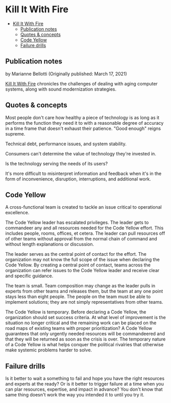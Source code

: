 # Kill It With Fire

- [Kill It With Fire](#kill-it-with-fire)
  - [Publication notes](#publication-notes)
  - [Quotes \& concepts](#quotes--concepts)
  - [Code Yellow](#code-yellow)
  - [Failure drills](#failure-drills)

## Publication notes

by Marianne Bellotti (Originally published: March 17, 2021)

[Kill It With Fire](https://www.amazon.com/Kill-Fire-Manage-Computer-Systems/dp/1718501188/ref=sr_1_1?crid=2JPRFXW8YOMTI&keywords=kill+it+with+fire&qid=1675434977&sprefix=kill+it+with+fire%2Caps%2C86&sr=8-1) chronicles the challenges of dealing with aging computer systems, along with sound modernization strategies.

## Quotes & concepts

Most people don't care how healthy a piece of technology is as long as it performs the function they need it to with a reasonable degree of accuracy in a time frame that doesn't exhaust their patience. "Good enough" reigns supreme.

Technical debt, performance issues, and system stability.

Consumers can't determine the value of technology they're invested in.

Is the technology serving the needs of its users?

It's more difficult to misinterpret information and feedback when it's in the form of inconvenience, disruption, interruptions, and additional work.

## Code Yellow

A cross-functional team is created to tackle an issue critical to operational excellence.

The Code Yellow leader has escalated privileges. The leader gets to commandeer any and all resources needed for the Code Yellow effort. This includes people, rooms, offices, et cetera. The leader can pull resources off of other teams without approval from the normal chain of command and without length explanations or discussion.

The leader serves as the central point of contact for the effort. The organization may not know the full scope of the issue when declaring the Code Yellow. By creating a central point of contact, teams across the organization can refer issues to the Code Yellow leader and receive clear and specific guidance.

The team is small. Team composition may change as the leader pulls in experts from other teams and releases them, but the team at any one point stays less than eight people. The people on the team must be able to implement solutions; they are not simply representatives from other teams.

The Code Yellow is temporary. Before declaring a Code Yellow, the organization should set success criteria. At what level of improvement is the situation no longer critical and the remaining work can be placed on the road maps of existing teams with proper prioritization? A Code Yellow guarantees that only urgently needed resources will be commandeered and that they will be returned as soon as the crisis is over. The temporary nature of a Code Yellow is what helps conquer the political rivalries that otherwise make systemic problems harder to solve.

## Failure drills

Is it better to wait a something to fail and hope you have the right resources and experts at the ready? Or is it better to trigger failure at a time when you can plar resources, expertise, and impact in advance? You don't know that same thing doesn't work the way you intended it to until you try it.
